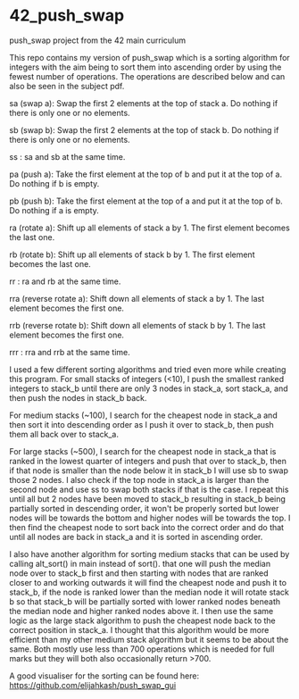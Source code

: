 # 42_push_swap
push_swap project from the 42 main curriculum

This repo contains my version of push_swap which is a sorting algorithm for integers with the aim being to sort them into ascending order by using the fewest number of operations. The operations are described below and can also be seen in the subject pdf.


sa (swap a): Swap the first 2 elements at the top of stack a. Do nothing if there is only one or no elements.

sb (swap b): Swap the first 2 elements at the top of stack b. Do nothing if there is only one or no elements.

ss : sa and sb at the same time.


pa (push a): Take the first element at the top of b and put it at the top of a. Do nothing if b is empty.

pb (push b): Take the first element at the top of a and put it at the top of b. Do nothing if a is empty.


ra (rotate a): Shift up all elements of stack a by 1. The first element becomes the last one.

rb (rotate b): Shift up all elements of stack b by 1. The first element becomes the last one.

rr : ra and rb at the same time.


rra (reverse rotate a): Shift down all elements of stack a by 1. The last element becomes the first one.

rrb (reverse rotate b): Shift down all elements of stack b by 1. The last element becomes the first one.

rrr : rra and rrb at the same time.


I used a few different sorting algorithms and tried even more while creating this program.
For small stacks of integers (<10), I push the smallest ranked integers to stack_b until there are only 3 nodes in stack_a, sort stack_a, and then push the nodes in stack_b back.

For medium stacks (~100), I search for the cheapest node in stack_a and then sort it into descending order as I push it over to stack_b, then push them all back over to stack_a.

For large stacks (~500), I search for the cheapest node in stack_a that is ranked in the lowest quarter of integers and push that over to stack_b, then if that node is smaller than the node below it in stack_b I will use sb to swap those 2 nodes. I also check if the top node in stack_a is larger than the second node and use ss to swap both stacks if that is the case. I repeat this until all but 2 nodes have been moved to stack_b resulting in stack_b being partially sorted in descending order, it won't be properly sorted but lower nodes will be towards the bottom and higher nodes will be towards the top. I then find the cheapest node to sort back into the correct order and do that until all nodes are back in stack_a and it is sorted in ascending order.

I also have another algorithm for sorting medium stacks that can be used by calling alt_sort() in main instead of sort(). that one will push the median node over to stack_b first and then starting with nodes that are ranked closer to and working outwards it will find the cheapest node and push it to stack_b, if the node is ranked lower than the median node it will rotate stack b so that stack_b will be partially sorted with lower ranked nodes beneath the median node and higher ranked nodes above it. I then use the same logic as the large stack algorithm to push the cheapest node back to the correct position in stack_a. I thought that this algorithm would be more efficient than my other medium stack algorithm but it seems to be about the same. Both mostly use less than 700 operations which is needed for full marks but they will both also occasionally return >700.


A good visualiser for the sorting can be found here:
https://github.com/elijahkash/push_swap_gui